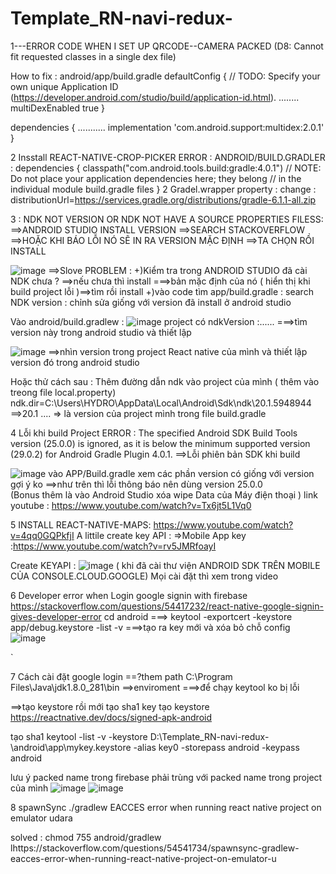 # Template_RN-navi-redux-

 1---ERROR CODE WHEN I SET UP QRCODE--CAMERA PACKED 
(D8: Cannot fit requested classes in a single dex file)

How to fix : android/app/build.gradle
defaultConfig {
        // TODO: Specify your own unique Application ID (https://developer.android.com/studio/build/application-id.html).
        ........
        multiDexEnabled true
    }


dependencies {
    ...........
    implementation 'com.android.support:multidex:2.0.1'
}


2 Insstall REACT-NATIVE-CROP-PICKER
ERROR :
ANDROID/BUILD.GRADLER :
dependencies {
        classpath("com.android.tools.build:gradle:4.0.1")
        // NOTE: Do not place your application dependencies here; they belong
        // in the individual module build.gradle files
    }
  2 Gradel.wrapper property : change :  distributionUrl=https://services.gradle.org/distributions/gradle-6.1.1-all.zip
  
 3 : NDK NOT VERSION OR NDK NOT HAVE A SOURCE PROPERTIES FILESS:
 ==>ANDROID STUDIO INSTALL VERSION ==>SEARCH STACKOVERFLOW ==>HOẶC KHI BÁO LỖI NÓ SẼ IN RA VERSION MẶC ĐỊNH ==>TA CHỌN RỒI INSTALL
 
 
![image](https://user-images.githubusercontent.com/73121884/113107113-ba32b100-922d-11eb-946d-9ba168a60414.png)
==>Slove PROBLEM :
              +)Kiểm tra trong ANDROID STUDIO đã cài NDK chưa ? ==>nếu chưa thì install ===>bản mặc định của nó ( hiển thị khi build project lỗi )==>tìm rồi install
              +)vào code tìm app/build.gradle : search NDK version : chỉnh sửa giống với version đã install ở android studio
              
 Vào android/build.gradlew :
 ![image](https://user-images.githubusercontent.com/73121884/118256681-f5d0c400-b4d7-11eb-85f8-62bfdd789c37.png)
project có ndkVersion :...... ===>tìm version này trong android studio và thiết lập 

![image](https://user-images.githubusercontent.com/73121884/118256847-2153ae80-b4d8-11eb-881a-b2abb1992cdf.png)
==>nhìn version trong project React native của mình và thiết lập version đó trong android studio
              
 Hoặc thử cách sau : Thêm đường dẫn ndk vào project của mình ( thêm vào treong file local.property)
 ndk.dir=C\:\\Users\\HYDRO\\AppData\\Local\\Android\\Sdk\\ndk\\20.1.5948944
==>20.1 .... => là version của project mình trong file build.gradle
              
 4 Lỗi khi build Project
 ERROR : The specified Android SDK Build Tools version (25.0.0) is ignored, as it is below the minimum supported version (29.0.2) for Android Gradle Plugin 4.0.1.
 ==>Lỗi phiên bản SDK khi build 
 
 ![image](https://user-images.githubusercontent.com/73121884/113256117-ed8b4380-92f2-11eb-825f-4321f38a6a4a.png)
 vào APP/Build.gradle xem các phần version có giống với version gợi ý ko ==>như trên thì lỗi thông báo nên dùng version 25.0.0  
 (Bonus thêm là vào Android Studio xóa wipe Data của Máy điện thoại )
link youtube : https://www.youtube.com/watch?v=Tx6jt5L1Vq0






5 INSTALL REACT-NATIVE-MAPS:
https://www.youtube.com/watch?v=4qq0GQPkfjI
A littile create key API :
   =>Mobile App key :https://www.youtube.com/watch?v=rv5JMRfoayI
   
   Create KEYAPI :
   ![image](https://user-images.githubusercontent.com/73121884/118014763-be4e0480-b37d-11eb-8318-a4c03ee8054b.png)
   ( khi đã cài thư viện ANDROID SDK TRÊN MOBILE CỦA CONSOLE.CLOUD.GOOGLE)
   Mọi cài đặt thì xem trong video 
   
   
   
   6 Developer error when Login google signin with firebase
   https://stackoverflow.com/questions/54417232/react-native-google-signin-gives-developer-error
   cd android ===> keytool -exportcert -keystore app/debug.keystore -list -v ===>tạo ra key mới 
   và xóa bỏ chỗ config
   ![image](https://user-images.githubusercontent.com/73121884/118304399-d6a25880-b510-11eb-95a6-d4a595f5fc71.png)


 `
 
 7 Cách cài đặt google login
 ==?them path C:\Program Files\Java\jdk1.8.0_281\bin ==>enviroment  ===>để chạy keytool ko bị lỗi 
 
 ==>tạo keystore rồi mới tạo sha1 key 
 tạo keystore
https://reactnative.dev/docs/signed-apk-android


 

tạo sha1
keytool -list -v -keystore D:\Template_RN-navi-redux-\android\app\mykey.keystore -alias key0 -storepass android -keypass android


lưu ý packed name trong firebase phải trùng với packed name trong project của mình
![image](https://user-images.githubusercontent.com/73121884/118305871-c8553c00-b512-11eb-9a2b-e9f5856c126e.png)
![image](https://user-images.githubusercontent.com/73121884/118305911-d4d99480-b512-11eb-8d64-c66b0c878b6a.png)

8 spawnSync ./gradlew EACCES error when running react native project on emulator udara

solved : chmod 755 android/gradlew 
lhttps://stackoverflow.com/questions/54541734/spawnsync-gradlew-eacces-error-when-running-react-native-project-on-emulator-u


   
